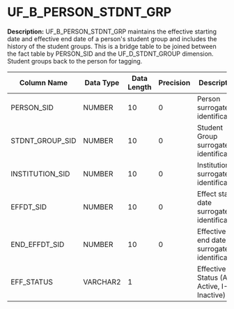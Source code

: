 # UF_B_PERSON_STDNT_GRP

**Description:**
UF_B_PERSON_STDNT_GRP maintains the effective starting date and effective end date of a person's student group and includes the history of the student groups. This is a bridge table to be joined between the fact table by PERSON_SID and the UF_D_STDNT_GROUP dimension. Student groups back to the person for tagging.					
					
					
| Column Name     | Data Type | Data Length | Precision | Description                                 | 
|-----------------|-----------|-------------|-----------|---------------------------------------------| 
| PERSON_SID      | NUMBER    | 10          | 0         | Person surrogate identification             | 
| STDNT_GROUP_SID | NUMBER    | 10          | 0         | Student Group surrogate identification      | 
| INSTITUTION_SID | NUMBER    | 10          | 0         | Institution surrogate identification        | 
| EFFDT_SID       | NUMBER    | 10          | 0         | Effect start date surrogate identification  | 
| END_EFFDT_SID   | NUMBER    | 10          | 0         | Effective end date surrogate identification | 
| EFF_STATUS      | VARCHAR2  | 1           |           | Effective Status (A- Active, I- Inactive)   | 